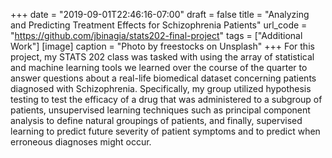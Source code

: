 +++
date = "2019-09-01T22:46:16-07:00"
draft = false
title = "Analyzing and Predicting Treatment Effects for Schizophrenia Patients"
url_code = "https://github.com/jbinagia/stats202-final-project"
tags = ["Additional Work"]
[image]
  caption = "Photo by freestocks on Unsplash"
+++
For this project, my STATS 202 class was tasked with using the array of statistical and machine learning tools we learned over the course of the quarter to answer questions about a real-life biomedical dataset concerning patients diagnosed with Schizophrenia. Specifically, my group utilized hypothesis testing to test the efficacy of a drug that was administered to a subgroup of patients, unsupervised learning techniques such as principal component analysis to define natural groupings of patients, and finally, supervised learning to predict future severity of patient symptoms and to predict when erroneous diagnoses might occur. 
